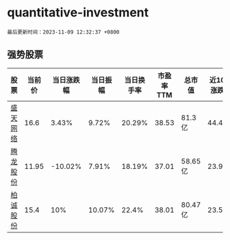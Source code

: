 # quantitative-investment

`最后更新时间：2023-11-09 12:32:37 +0800`

## 强势股票

|股票|当前价|当日涨跌幅|当日振幅|当日换手率|市盈率TTM|总市值|近10日涨跌幅|
|----|----|----|----|----|----|----|----|
|[盛天网络](https://xueqiu.com/S/SZ300494)|16.6|3.43%|9.72%|20.29%|38.53|81.3亿|44.47%|
|[腾龙股份](https://xueqiu.com/S/SH603158)|11.95|-10.02%|7.91%|18.19%|37.01|58.65亿|23.96%|
|[柏诚股份](https://xueqiu.com/S/SH601133)|15.4|10%|10.07%|22.4%|38.01|80.47亿|23.5%|
